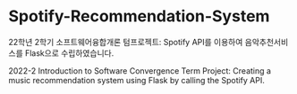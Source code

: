 # Spotify-Recommendation-System
22학년 2학기 소프트웨어융합개론 텀프로젝트:
Spotify API를 이용하여 음악추천서비스를 Flask으로 수립하였습니다.

2022-2 Introduction to Software Convergence Term Project:
Creating a music recommendation system using Flask by calling the Spotify API.
